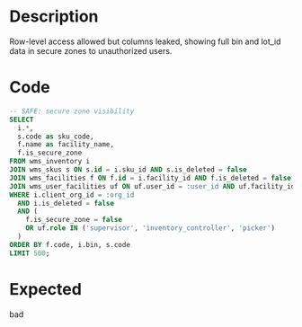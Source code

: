 # Description

Row-level access allowed but columns leaked, showing full bin and lot_id data in secure zones to unauthorized users.

# Code

```sql
-- SAFE: secure zone visibility
SELECT 
  i.*,
  s.code as sku_code,
  f.name as facility_name,
  f.is_secure_zone
FROM wms_inventory i
JOIN wms_skus s ON s.id = i.sku_id AND s.is_deleted = false
JOIN wms_facilities f ON f.id = i.facility_id AND f.is_deleted = false
JOIN wms_user_facilities uf ON uf.user_id = :user_id AND uf.facility_id = i.facility_id
WHERE i.client_org_id = :org_id
  AND i.is_deleted = false
  AND (
    f.is_secure_zone = false
    OR uf.role IN ('supervisor', 'inventory_controller', 'picker')
  )
ORDER BY f.code, i.bin, s.code
LIMIT 500;
```

# Expected

bad